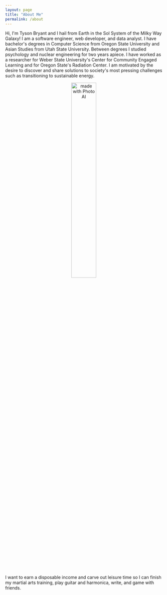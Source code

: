```yaml
---
layout: page
title: "About Me"
permalink: /about
---
```


Hi, I'm Tyson Bryant and I hail from Earth in the Sol System of the Milky Way Galaxy! I am a software engineer, web developer, and data analyst. I have bachelor's degrees in Computer Science from Oregon State University and Asian Studies from Utah State University. Between degrees I studied psychology and nuclear engineering for two years apiece. I have worked as a researcher for Weber State University's Center for Community Engaged Learning and for Oregon State's Radiation Center. I am motivated by the desire to discover and share solutions to society's most pressing challenges such as transitioning to sustainable energy.

<div align=center>
    <img src="https://tysonfromearth.github.io/assets/tyson-professional.png" width="40%" title="made with Photo AI">
</div>

I want to earn a disposable income and carve out leisure time so I can finish my martial arts training, play guitar and harmonica, write, and game with friends. 
